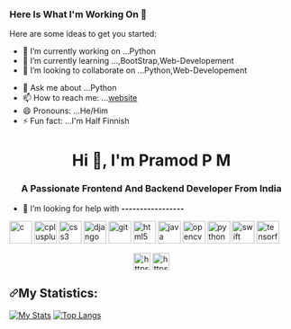 ### Here Is What I'm Working On 👋


Here are some ideas to get you started:

- 🔭 I’m currently working on ...Python
- 🌱 I’m currently learning ...,BootStrap,Web-Developement
- 👯 I’m looking to collaborate on ...Python,Web-Developement
<!-- 🤔 I’m looking for help with ...-->
- 💬 Ask me about ...Python
- 📫 How to reach me: ...[website](https://pramodpm2.github.io)
- 😄 Pronouns: ...He/Him
- ⚡ Fun fact: ...I'm Half Finnish


<h1 align="center">Hi 👋, I'm Pramod P M</h1>
<h3 align="center">A Passionate Frontend And Backend Developer From India</h3>

- 🤝 I’m looking for help with **-----------------**

<p align="left"><img src="https://devicons.github.io/devicon/devicon.git/icons/c/c-original.svg" alt="c" width="40" height="40"/> <img src="https://devicons.github.io/devicon/devicon.git/icons/cplusplus/cplusplus-original.svg" alt="cplusplus" width="40" height="40"/> <img src="https://devicons.github.io/devicon/devicon.git/icons/css3/css3-original-wordmark.svg" alt="css3" width="40" height="40"/> <img src="https://devicons.github.io/devicon/devicon.git/icons/django/django-original.svg" alt="django" width="40" height="40"/> <img src="https://www.vectorlogo.zone/logos/git-scm/git-scm-icon.svg" alt="git" width="40" height="40"/> <img src="https://devicons.github.io/devicon/devicon.git/icons/html5/html5-original-wordmark.svg" alt="html5" width="40" height="40"/> <img src="https://devicons.github.io/devicon/devicon.git/icons/java/java-original-wordmark.svg" alt="java" width="40" height="40"/> <img src="https://www.vectorlogo.zone/logos/opencv/opencv-icon.svg" alt="opencv" width="40" height="40"/> <img src="https://devicons.github.io/devicon/devicon.git/icons/python/python-original.svg" alt="python" width="40" height="40"/> <img src="https://devicons.github.io/devicon/devicon.git/icons/swift/swift-original-wordmark.svg" alt="swift" width="40" height="40"/> <img src="https://www.vectorlogo.zone/logos/tensorflow/tensorflow-icon.svg" alt="tensorflow" width="40" height="40"/></p><p align="center">
<a href="https://linkedin.com/in/https://www.linkedin.com/in/pramod-p-m-2b0236183/" target="blank"><img align="center" src="https://cdn.jsdelivr.net/npm/simple-icons@3.0.1/icons/linkedin.svg" alt="https://www.linkedin.com/in/pramod-p-m-2b0236183/" height="30" width="30" /></a>
<a href="https://fb.com/https://www.facebook.com/pramod.pm.7106" target="blank"><img align="center" src="https://cdn.jsdelivr.net/npm/simple-icons@3.0.1/icons/facebook.svg" alt="https://www.facebook.com/pramod.pm.7106" height="30" width="30" /></a>
</p>


<h2><a id="user-content-my-statistics" class="anchor" aria-hidden="true" href="#my-statistics"><svg class="octicon octicon-link" viewBox="0 0 16 16" version="1.1" width="16" height="16" aria-hidden="true"><path fill-rule="evenodd" d="M7.775 3.275a.75.75 0 001.06 1.06l1.25-1.25a2 2 0 112.83 2.83l-2.5 2.5a2 2 0 01-2.83 0 .75.75 0 00-1.06 1.06 3.5 3.5 0 004.95 0l2.5-2.5a3.5 3.5 0 00-4.95-4.95l-1.25 1.25zm-4.69 9.64a2 2 0 010-2.83l2.5-2.5a2 2 0 012.83 0 .75.75 0 001.06-1.06 3.5 3.5 0 00-4.95 0l-2.5 2.5a3.5 3.5 0 004.95 4.95l1.25-1.25a.75.75 0 00-1.06-1.06l-1.25 1.25a2 2 0 01-2.83 0z"></path></svg></a>My Statistics:</h2>
  
  
  <p><a href="https://github.com/Sanchitbajaj02?tab=repositories"><img src="https://camo.githubusercontent.com/75fcd2fb9c44000f0d35360a82ee4ec7d65e8a7187d3fe1c0a627887f1cc897d/68747470733a2f2f6769746875622d726561646d652d73746174732e76657263656c2e6170702f6170693f757365726e616d653d73616e6368697462616a616a30322673686f775f69636f6e733d74727565267469746c655f636f6c6f723d6665363238372669636f6e5f636f6c6f723d66653632383726746578745f636f6c6f723d6666666666662662675f636f6c6f723d30613139326626636f756e745f707269766174653d74727565" alt="My Stats" data-canonical-src="https://github-readme-stats.vercel.app/api?username=sanchitbajaj02&amp;show_icons=true&amp;title_color=fe6287&amp;icon_color=fe6287&amp;text_color=ffffff&amp;bg_color=0a192f&amp;count_private=true" style="max-width:100%;"></a>
<a href="https://github.com/Sanchitbajaj02?tab=repositories"><img src="https://camo.githubusercontent.com/ad06e94cf7c3e8378cfeb1c753cc8fac864b84e6deb7b993e51f9150a6407048/68747470733a2f2f6769746875622d726561646d652d73746174732e76657263656c2e6170702f6170692f746f702d6c616e67732f3f757365726e616d653d73616e6368697462616a616a3032266c61796f75743d636f6d706163742673686f775f69636f6e733d74727565267469746c655f636f6c6f723d6665363238372669636f6e5f636f6c6f723d66653632383726746578745f636f6c6f723d6666666666662662675f636f6c6f723d306131393266" alt="Top Langs" data-canonical-src="https://github-readme-stats.vercel.app/api/top-langs/?username=sanchitbajaj02&amp;layout=compact&amp;show_icons=true&amp;title_color=fe6287&amp;icon_color=fe6287&amp;text_color=ffffff&amp;bg_color=0a192f" style="max-width:100%;"></a></p>
